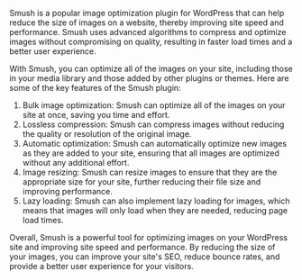 Smush is a popular image optimization plugin for WordPress that can help reduce the size of images on a website, thereby improving site speed and performance. Smush uses advanced algorithms to compress and optimize images without compromising on quality, resulting in faster load times and a better user experience.

With Smush, you can optimize all of the images on your site, including those in your media library and those added by other plugins or themes. Here are some of the key features of the Smush plugin:

1. Bulk image optimization: Smush can optimize all of the images on your site at once, saving you time and effort.
2. Lossless compression: Smush can compress images without reducing the quality or resolution of the original image.
3. Automatic optimization: Smush can automatically optimize new images as they are added to your site, ensuring that all images are optimized without any additional effort.
4. Image resizing: Smush can resize images to ensure that they are the appropriate size for your site, further reducing their file size and improving performance.
5. Lazy loading: Smush can also implement lazy loading for images, which means that images will only load when they are needed, reducing page load times.

Overall, Smush is a powerful tool for optimizing images on your WordPress site and improving site speed and performance. By reducing the size of your images, you can improve your site's SEO, reduce bounce rates, and provide a better user experience for your visitors.